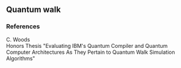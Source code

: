 
## Quantum walk

### References
C. Woods  
Honors Thesis
"Evaluating IBM's Quantum Compiler and Quantum Computer Architectures As They Pertain to Quantum Walk Simulation Algorithms"